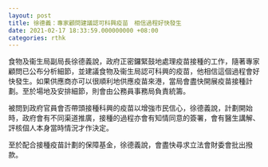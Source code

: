 ```yaml
---
layout: post
title: 徐德義：專家顧問建議認可科興疫苗　相信過程好快發生
date: 2021-02-17 18:33:59.000000000 +08:00
categories: rthk
---
```


食物及衞生局副局長徐德義說，政府正密鑼緊鼓地處理疫苗接種的工作，隨著專家顧問已公布分析細節，並建議食物及衞生局認可科興的疫苗，他相信這個過程會好快發生。如果供應商亦可以很順利地供應疫苗來港，當局會盡快開展疫苗接種計劃。至於場地及安排細節，則會由公務員事務局負責統籌。

被問到政府官員會否帶頭接種科興的疫苗以增強市民信心，徐德義說，計劃開始時，政府會有不同渠道推廣，接種的過程亦會有知情同意的簽署，會有醫生講解、評核個人本身當時情況才作決定。

至於配合接種疫苗計劃的保障基金，徐德義說，會盡快尋求立法會財委會批出撥款。

